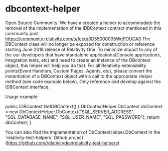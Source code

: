 # dbcontext-helper
Open Source Community: We have a created a helper to accommodate the removal of the implementation of the IDBContext contract mentioned in this community post https://community.relativity.com/s/feed/0D55000005WgPOUCA3 The DBContext class will no longer be exposed for construction or reference starting June 2018 release of Relativity One. To minimize impact to any of the our developers that have standalone applications(Console applications, Integration tests, etc) and need to create an instance of the DBcontext object, this helper will help you do that. For all Relativity extensibility points(Event Handlers, Custom Pages, Agents, etc), please convert the instantiation of a DBContext object with a call to the appropriate Helper method (see code example below). Only reference and develop against the IDBContext interface.

Usage example:

public IDBContext GetDBContext()
{
	DbContextHelper.DbContext dbContext = new DbContextHelper.DbContext("SQL_SERVER_ADDRESS", "SQL_DATABASE_NAME", "SQL_USER_NAME", "SQL_PASSWORD");
	return dbContext;
}

You can also find the implementation of DbContextHelper.DbContext in the 'relativity-test-helpers' Github project (https://github.com/relativitydev/relativity-test-helpers).
